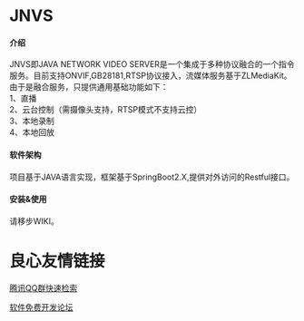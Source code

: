 # JNVS

#### 介绍
JNVS即JAVA NETWORK VIDEO SERVER是一个集成于多种协议融合的一个指令服务。目前支持ONVIF,GB28181,RTSP协议接入，流媒体服务基于ZLMediaKit。由于是融合服务，只提供通用基础功能如下：  
1、直播  
2、云台控制（需摄像头支持，RTSP模式不支持云控）  
3、本地录制  
4、本地回放  

#### 软件架构
项目基于JAVA语言实现，框架基于SpringBoot2.X,提供对外访问的Restful接口。


#### 安装&使用

请移步WIKI。



 # 良心友情链接

[腾讯QQ群快速检索](http://u.720life.cn/s/8cf73f7c)

[软件免费开发论坛](http://u.720life.cn/s/bbb01dc0)